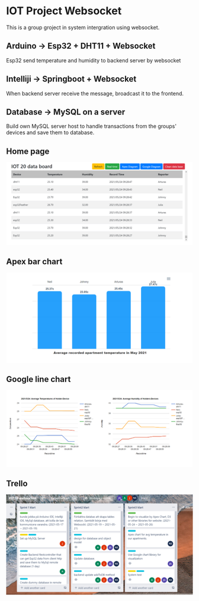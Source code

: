# IOT Project Websocket

This is a group groject in system intergration using websocket.

## Arduino -> Esp32 + DHT11 + Websocket

Esp32 send temperature and humidity to backend server by websocket

## Intelliji -> Springboot + Websocket

When backend server receive the message, broadcast it to the frontend.

## Database -> MySQL on a server

Build own MySQL server host to handle transactions from the groups' devices and save them to database.

## Home page

<img src="img/hometable.png">

## Apex bar chart

<img src="img/apexchart.png">

## Google line chart

<img src="img/googlechart.png">

## Trello

<img src="img/trello.png">
